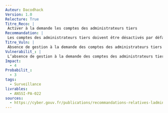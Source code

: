 ```yaml
---
Auteur: Dacodhack
Version: 1.0
Relecture: True
Titre_Reco: |
 Activer à la demande les comptes des administrateurs tiers
Recommandation: |
 Les comptes des administrateurs tiers doivent être désactivés par défaut et activés à la demande, en priorité les comptes d’accès VPN. Si un compte est actif au-delà d’un délai maximal cohérent avec les interventions (p. ex. 24 h), une procédure automatique de désactivation doit être déclenchée ou une alerte doit être levée.
Titre_Vuln: |
 Absence de gestion à la demande des comptes des administrateurs tiers
Vulnerabilit_: |
 L’absence de gestion à la demande des comptes des administrateurs tiers augmente le risque de compromission ou d’utilisation abusive, en laissant des comptes actifs sans supervision ni contrôle en dehors des périodes nécessaires.
Impact: 
  - 4
Probabilit_: 
  - 3
tags:
  - Surveillance
livrables:
  - ANSSI-PA-022
sources:
  - https://cyber.gouv.fr/publications/recommandations-relatives-ladministration-securisee-des-si
---
```

